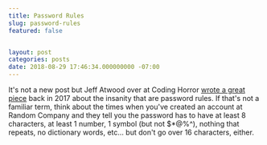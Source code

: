```yaml
---
title: Password Rules
slug: password-rules
featured: false


layout: post
categories: posts
date: 2018-08-29 17:46:34.000000000 -07:00
---
```


It's not a new post but Jeff Atwood over at Coding Horror [wrote a great piece](https://blog.codinghorror.com/password-rules-are-bullshit/) back in 2017 about the insanity that are password rules. If that's not a familiar term, think about the times when you've created an account at Random Company and they tell you the password has to have at least 8 characters, at least 1 number, 1 symbol (but not $\*@%^), nothing that repeats, no dictionary words, etc… but don't go over 16 characters, either.

